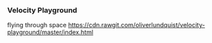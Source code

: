 ### Velocity Playground

flying through space
https://cdn.rawgit.com/oliverlundquist/velocity-playground/master/index.html

